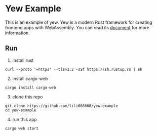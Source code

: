 # Yew Example

This is an example of yew. Yew is a modern Rust framework for creating frontend apps with WebAssembly. You can read its [document](https://github.com/yewstack/yew) for more information.

## Run

1. install rust
```
curl --proto '=https' --tlsv1.2 -sSf https://sh.rustup.rs | sh
```

2. install cargo-web
```
cargo install cargo-web
```

3. clone this repo
```
git clone https://github.com/lili668668/yew-example
cd yew-example
```

4. run this app
```
cargo web start
```
